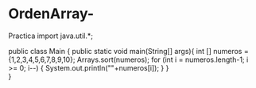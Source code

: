 # OrdenArray-
Practica
import java.util.*;

public class Main {
    public static void main(String[] args){
        int [] numeros = {1,2,3,4,5,6,7,8,9,10};
 Arrays.sort(numeros);
 for (int i = numeros.length-1; i >= 0; i--) {
 System.out.println(""+numeros[i]);
 }
    }   
}
